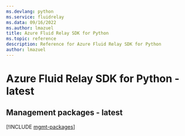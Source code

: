 ```yaml
---
ms.devlang: python
ms.service: fluidrelay
ms.data: 09/16/2022
ms.author: lmazuel
title: Azure Fluid Relay SDK for Python
ms.topic: reference
description: Reference for Azure Fluid Relay SDK for Python
author: lmazuel
---
```

# Azure Fluid Relay SDK for Python - latest

## Management packages - latest
[!INCLUDE [mgmt-packages](fluid-relay-mgmt-index.md)]